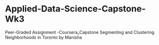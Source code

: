 # Applied-Data-Science-Capstone-Wk3
Peer-Graded Assignment -Coursera_Capstone Segmenting and Clustering Neighborhoods in Toronto by Manisha 
